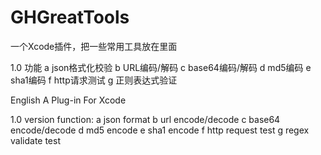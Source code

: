 # GHGreatTools
一个Xcode插件，把一些常用工具放在里面

1.0 功能
a json格式化校验
b URL编码/解码
c base64编码/解码
d md5编码
e sha1编码
f http请求测试
g 正则表达式验证


English
A Plug-in For Xcode

1.0 version 
function:
a json format
b url encode/decode
c base64 encode/decode
d md5 encode
e sha1 encode
f http request test
g regex validate test